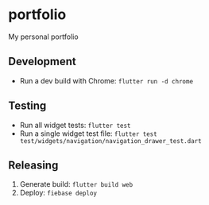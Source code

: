 # portfolio

My personal portfolio

## Development

- Run a dev build with Chrome: `flutter run -d chrome`

## Testing

- Run all widget tests: `flutter test`
- Run a single widget test file: `flutter test test/widgets/navigation/navigation_drawer_test.dart`

## Releasing

1. Generate build: `flutter build web`
1. Deploy: `fiebase deploy`

